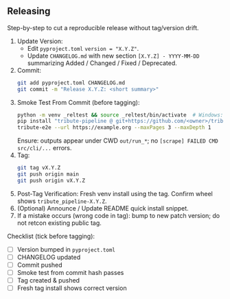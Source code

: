## Releasing

Step-by-step to cut a reproducible release without tag/version drift.

1. Update Version:
   - Edit `pyproject.toml` `version = "X.Y.Z"`.
   - Update `CHANGELOG.md` with new section `[X.Y.Z] - YYYY-MM-DD` summarizing Added / Changed / Fixed / Deprecated.
2. Commit:
   ```bash
   git add pyproject.toml CHANGELOG.md
   git commit -m "Release X.Y.Z: <short summary>"
   ```
3. Smoke Test From Commit (before tagging):
   ```bash
   python -m venv _reltest && source _reltest/bin/activate  # Windows: _reltest\Scripts\Activate
   pip install "tribute-pipeline @ git+https://github.com/<owner>/tribute-pipeline.git@<commit_sha>"
   tribute-e2e --url https://example.org --maxPages 3 --maxDepth 1
   ```
   Ensure: outputs appear under CWD `out/run_*`; no `[scrape] FAILED CMD src/cli/...` errors.
4. Tag:
   ```bash
   git tag vX.Y.Z
   git push origin main
   git push origin vX.Y.Z
   ```
5. Post-Tag Verification:
   Fresh venv install using the tag. Confirm wheel shows `tribute_pipeline-X.Y.Z`.
6. (Optional) Announce / Update README quick install snippet.
7. If a mistake occurs (wrong code in tag): bump to new patch version; do not retcon existing public tag.

Checklist (tick before tagging):
- [ ] Version bumped in `pyproject.toml`
- [ ] CHANGELOG updated
- [ ] Commit pushed
- [ ] Smoke test from commit hash passes
- [ ] Tag created & pushed
- [ ] Fresh tag install shows correct version
